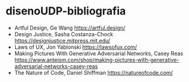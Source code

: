 # disenoUDP-bibliografia

* Artful Design, Ge Wang https://artful.design/
* Design Justice, Sasha Costanza-Chock https://designjustice.mitpress.mit.edu/
* Laws of UX, Jon Yablonski https://lawsofux.com/
* Making Pictures With Generative Adversarial Networks, Casey Reas https://www.anteism.com/shop/making-pictures-with-generative-adversarial-networks-casey-reas
* The Nature of Code, Daniel Shiffman https://natureofcode.com/